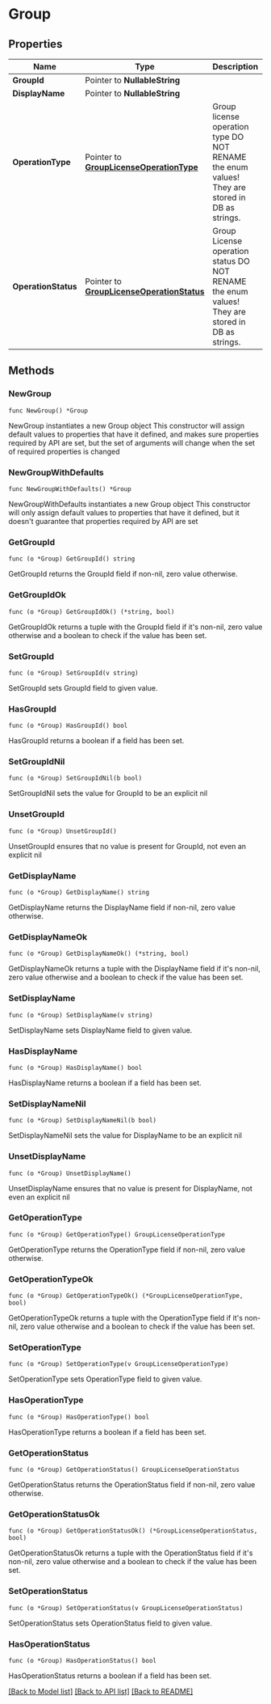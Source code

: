 # Group

## Properties

Name | Type | Description | Notes
------------ | ------------- | ------------- | -------------
**GroupId** | Pointer to **NullableString** |  | [optional] 
**DisplayName** | Pointer to **NullableString** |  | [optional] 
**OperationType** | Pointer to [**GroupLicenseOperationType**](GroupLicenseOperationType.md) | Group license operation type                DO NOT RENAME the enum values!  They are stored in DB as strings. | [optional] 
**OperationStatus** | Pointer to [**GroupLicenseOperationStatus**](GroupLicenseOperationStatus.md) | Group License operation status    DO NOT RENAME the enum values!  They are stored in DB as strings. | [optional] 

## Methods

### NewGroup

`func NewGroup() *Group`

NewGroup instantiates a new Group object
This constructor will assign default values to properties that have it defined,
and makes sure properties required by API are set, but the set of arguments
will change when the set of required properties is changed

### NewGroupWithDefaults

`func NewGroupWithDefaults() *Group`

NewGroupWithDefaults instantiates a new Group object
This constructor will only assign default values to properties that have it defined,
but it doesn't guarantee that properties required by API are set

### GetGroupId

`func (o *Group) GetGroupId() string`

GetGroupId returns the GroupId field if non-nil, zero value otherwise.

### GetGroupIdOk

`func (o *Group) GetGroupIdOk() (*string, bool)`

GetGroupIdOk returns a tuple with the GroupId field if it's non-nil, zero value otherwise
and a boolean to check if the value has been set.

### SetGroupId

`func (o *Group) SetGroupId(v string)`

SetGroupId sets GroupId field to given value.

### HasGroupId

`func (o *Group) HasGroupId() bool`

HasGroupId returns a boolean if a field has been set.

### SetGroupIdNil

`func (o *Group) SetGroupIdNil(b bool)`

 SetGroupIdNil sets the value for GroupId to be an explicit nil

### UnsetGroupId
`func (o *Group) UnsetGroupId()`

UnsetGroupId ensures that no value is present for GroupId, not even an explicit nil
### GetDisplayName

`func (o *Group) GetDisplayName() string`

GetDisplayName returns the DisplayName field if non-nil, zero value otherwise.

### GetDisplayNameOk

`func (o *Group) GetDisplayNameOk() (*string, bool)`

GetDisplayNameOk returns a tuple with the DisplayName field if it's non-nil, zero value otherwise
and a boolean to check if the value has been set.

### SetDisplayName

`func (o *Group) SetDisplayName(v string)`

SetDisplayName sets DisplayName field to given value.

### HasDisplayName

`func (o *Group) HasDisplayName() bool`

HasDisplayName returns a boolean if a field has been set.

### SetDisplayNameNil

`func (o *Group) SetDisplayNameNil(b bool)`

 SetDisplayNameNil sets the value for DisplayName to be an explicit nil

### UnsetDisplayName
`func (o *Group) UnsetDisplayName()`

UnsetDisplayName ensures that no value is present for DisplayName, not even an explicit nil
### GetOperationType

`func (o *Group) GetOperationType() GroupLicenseOperationType`

GetOperationType returns the OperationType field if non-nil, zero value otherwise.

### GetOperationTypeOk

`func (o *Group) GetOperationTypeOk() (*GroupLicenseOperationType, bool)`

GetOperationTypeOk returns a tuple with the OperationType field if it's non-nil, zero value otherwise
and a boolean to check if the value has been set.

### SetOperationType

`func (o *Group) SetOperationType(v GroupLicenseOperationType)`

SetOperationType sets OperationType field to given value.

### HasOperationType

`func (o *Group) HasOperationType() bool`

HasOperationType returns a boolean if a field has been set.

### GetOperationStatus

`func (o *Group) GetOperationStatus() GroupLicenseOperationStatus`

GetOperationStatus returns the OperationStatus field if non-nil, zero value otherwise.

### GetOperationStatusOk

`func (o *Group) GetOperationStatusOk() (*GroupLicenseOperationStatus, bool)`

GetOperationStatusOk returns a tuple with the OperationStatus field if it's non-nil, zero value otherwise
and a boolean to check if the value has been set.

### SetOperationStatus

`func (o *Group) SetOperationStatus(v GroupLicenseOperationStatus)`

SetOperationStatus sets OperationStatus field to given value.

### HasOperationStatus

`func (o *Group) HasOperationStatus() bool`

HasOperationStatus returns a boolean if a field has been set.


[[Back to Model list]](../README.md#documentation-for-models) [[Back to API list]](../README.md#documentation-for-api-endpoints) [[Back to README]](../README.md)


